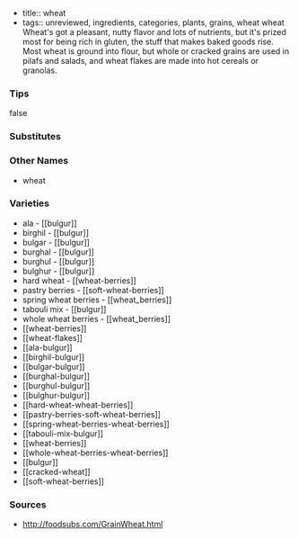 - title:: wheat
- tags:: unreviewed, ingredients, categories, plants, grains, wheat
wheat Wheat's got a pleasant, nutty flavor and lots of nutrients, but it's prized most for being rich in gluten, the stuff that makes baked goods rise. Most wheat is ground into flour, but whole or cracked grains are used in pilafs and salads, and wheat flakes are made into hot cereals or granolas.

### Tips
false

### Substitutes


### Other Names

* wheat

### Varieties

* ala - [[bulgur]]
* birghil - [[bulgur]]
* bulgar - [[bulgur]]
* burghal - [[bulgur]]
* burghul - [[bulgur]]
* bulghur - [[bulgur]]
* hard wheat - [[wheat-berries]]
* pastry berries - [[soft-wheat-berries]]
* spring wheat berries - [[wheat_berries]]
* tabouli mix - [[bulgur]]
* whole wheat berries - [[wheat_berries]]
* [[wheat-berries]]
* [[wheat-flakes]]
* [[ala-bulgur]]
* [[birghil-bulgur]]
* [[bulgar-bulgur]]
* [[burghal-bulgur]]
* [[burghul-bulgur]]
* [[bulghur-bulgur]]
* [[hard-wheat-wheat-berries]]
* [[pastry-berries-soft-wheat-berries]]
* [[spring-wheat-berries-wheat-berries]]
* [[tabouli-mix-bulgur]]
* [[wheat-berries]]
* [[whole-wheat-berries-wheat-berries]]
* [[bulgur]]
* [[cracked-wheat]]
* [[soft-wheat-berries]]

### Sources
* http://foodsubs.com/GrainWheat.html

